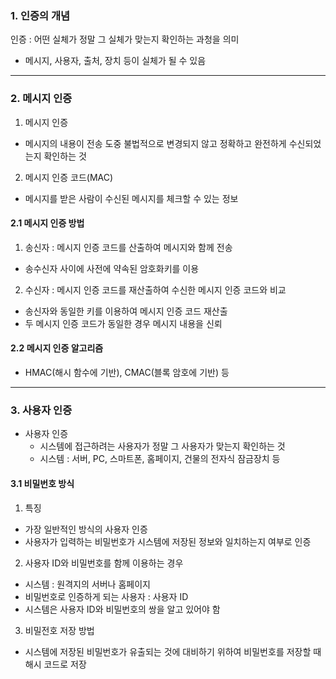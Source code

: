 ### 1. 인증의 개념

인증 : 어떤 실체가 정말 그 실체가 맞는지 확인하는 과청을 의미

- 메시지, 사용자, 출처, 장치 등이 실체가 될 수 있음

---

### 2. 메시지 인증

1. 메시지 인증

- 메시지의 내용이 전송 도중 불법적으로 변경되지 않고 정확하고 완전하게 수신되었는지 확인하는 것

2. 메시지 인증 코드(MAC)

- 메시지를 받은 사람이 수신된 메시지를 체크할 수 있는 정보

#### 2.1 메시지 인증 방법

1. 송신자 : 메시지 인증 코드를 산출하여 메시지와 함께 전송

- 송수신자 사이에 사전에 약속된 암호화키를 이용

2. 수신자 : 메시지 인증 코드를 재산출하여 수신한 메시지 인증 코드와 비교

- 송신자와 동일한 키를 이용하여 메시지 인증 코드 재산출
- 두 메시지 인증 코드가 동일한 경우 메시지 내용을 신뢰

#### 2.2 메시지 인증 알고리즘

- HMAC(해시 함수에 기반), CMAC(블록 암호에 기반) 등

---

### 3. 사용자 인증

- 사용자 인증
  - 시스템에 접근하려는 사용자가 정말 그 사용자가 맞는지 확인하는 것
  - 시스템 : 서버, PC, 스마트폰, 홈페이지, 건물의 전자식 잠금장치 등

#### 3.1 비밀번호 방식

1. 특징

- 가장 일반적인 방식의 사용자 인증
- 사용자가 입력하는 비밀번호가 시스템에 저장된 정보와 일치하는지 여부로 인증

2. 사용자 ID와 비밀번호를 함께 이용하는 경우

- 시스템 : 원격지의 서버나 홈페이지
- 비밀번호로 인증하게 되는 사용자 : 사용자 ID
- 시스템은 사용자 ID와 비밀번호의 쌍을 알고 있어야 함

3. 비밀전호 저장 방법

- 시스템에 저장된 비밀번호가 유출되는 것에 대비하기 위하여 비밀번호를 저장할 때 해시 코드로 저장
